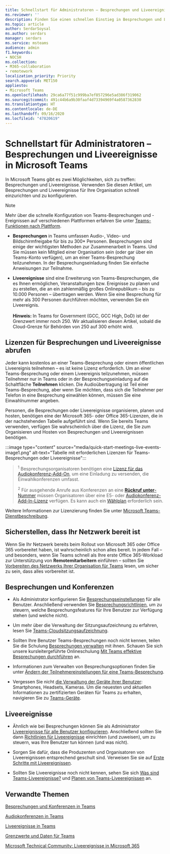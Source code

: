 ```yaml
---
title: Schnellstart für Administratoren – Besprechungen und Liveereignisse in Microsoft Teams
ms.reviewer: ''
description: Finden Sie einen schnellen Einstieg in Besprechungen und Liveereignisse in Microsoft Teams.
ms.topic: article
author: SerdarSoysal
ms.author: serdars
manager: serdars
ms.service: msteams
audience: admin
f1.keywords:
- NOCSH
ms.collection:
- M365-collaboration
- remotework
localization_priority: Priority
search.appverid: MET150
appliesto:
- Microsoft Teams
ms.openlocfilehash: 29ca6a77f51c999ba7ef857296e5ad386f319062
ms.sourcegitcommit: 491c44b6a9b30faaf4d73394969f4a0587362830
ms.translationtype: HT
ms.contentlocale: de-DE
ms.lasthandoff: 09/16/2020
ms.locfileid: "47820619"
---
```

# <a name="admin-quick-start---meetings-and-live-events-in-microsoft-teams"></a>Schnellstart für Administratoren – Besprechungen und Liveereignisse in Microsoft Teams

In Microsoft Teams gibt es zwei Möglichkeiten, sich zu treffen: Besprechungen und Liveereignisse. Verwenden Sie diesen Artikel, um Besprechungen und Liveereignisse für Ihre Organisation schnell einzurichten und zu konfigurieren. 

> [!Note]
> Mehr über die schnelle Konfiguration von Teams-Besprechungen und -Ereignissen auf verschiedenen Plattformen erfahren Sie unter [Teams-Funktionen nach Plattform](https://support.microsoft.com/office/teams-features-by-platform-debe7ff4-7db4-4138-b7d0-fcc276f392d3).

 - **Besprechungen** in Teams umfassen Audio-, Video- und Bildschirmfreigabe für bis zu 300* Personen. Besprechungen sind einige der wichtigsten Methoden zur Zusammenarbeit in Teams. Und Sie müssen kein Mitglied einer Organisation sein (oder gar über ein Teams-Konto verfügen), um an einer Teams-Besprechung teilzunehmen. In der Besprechungseinladung finden Sie einfache Anweisungen zur Teilnahme. 

 - **Liveereignisse** sind eine Erweiterung von Teams-Besprechungen, die es Ihnen ermöglichen, Veranstaltungen bzw. Ereignisse zu planen und zu erstellen, die an ein zahlenmäßig großes Onlinepublikum – bis zu 10.000 Personen – übertragen werden. Wenn Sie eine Besprechung für mehr als 300 Personen durchführen möchten, verwenden Sie ein Liveereignis.
<br><br>**Hinweis:** In Teams for Government (GCC, GCC High, DoD) ist der Grenzwert immer noch 250. Wir aktualisieren diesen Artikel, sobald die Cloud-Grenze für Behörden von 250 auf 300 erhöht wird.
## <a name="get-licenses-for-meetings-and-live-events"></a>Lizenzen für Besprechungen und Liveereignisse abrufen

Jeder kann kostenlos an einer Teams-Besprechung oder einem öffentlichen Liveereignis teilnehmen – es ist keine Lizenz erforderlich. Um an einer Teams-Besprechung oder einem Liveereignis teilzunehmen, müssen Teilnehmer nur in Teams oder in der Besprechungseinladung auf die Schaltfläche **Teilnehmen** klicken. Die Audioübertragung ist Teil einer Teams-Besprechung, aber wenn Sie möchten, dass sich die Teilnehmer per Telefon in eine Besprechung einwählen können, müssen Sie eine Einwahlnummer angeben. 

Personen, die Besprechungen oder Liveereignisse organisieren, planen und hosten, benötigen eine der Microsoft 365- oder Office 365-Lizenzen, die in der nachstehenden Tabelle aufgeführt sind. Wenn Sie bereits Teams verwenden, verfügen Sie wahrscheinlich über die Lizenz, die Sie zum Organisieren und Hosten von Besprechungen und Liveereignissen benötigen. 

:::image type="content" source="media/quick-start-meetings-live-events-image1.png" alt-text="Tabelle mit erforderlichen Lizenzen für Teams-Besprechungen oder Liveereignisse":::

> <sup>1</sup> Besprechungsorganisatoren benötigen eine [Lizenz für das Audiokonferenz-Add-On](teams-add-on-licensing/microsoft-teams-add-on-licensing.md), um eine Einladung zu versenden, die Einwahlkonferenzen umfasst.
>
> <sup>2</sup> Für ausgehende Anrufe aus Konferenzen an eine [**Rückruf unter**-Nummer](set-up-the-call-me-feature-for-your-users.md) müssen Organisatoren über eine E5- oder [Audiokonferenz-Add-In-Lizenz](teams-add-on-licensing/microsoft-teams-add-on-licensing.md) verfügen. Es kann auch ein [Wählplan](what-are-dial-plans.md) erforderlich sein. 

Weitere Informationen zur Lizenzierung finden Sie unter [Microsoft Teams-Dienstbeschreibung](https://docs.microsoft.com/office365/servicedescriptions/teams-service-description). 

## <a name="make-sure-your-networks-ready"></a>Sicherstellen, dass Ihr Netzwerk bereit ist

Wenn Sie Ihr Netzwerk bereits beim Rollout von Microsoft 365 oder Office 365 vorbereitet haben, ist wahrscheinlich schon alles bereit. In jedem Fall – und besonders, wenn Sie Teams schnell als Ihre erste Office 365-Workload zur Unterstützung von **Remotemitarbeitern** einführen – sollten Sie [Vorbereiten des Netzwerks Ihrer Organisation für Teams](prepare-network.md) lesen, um sicher zu sein, dass alles vorbereitet ist.

## <a name="meetings-and-conferencing"></a>Besprechungen und Konferenzen

- Als Administrator konfigurieren Sie [Besprechungseinstellungen](meeting-settings-in-teams.md) für alle Benutzer. Anschließend verwenden Sie [Besprechungsrichtlinien](meeting-policies-in-teams.md), um zu steuern, welche Besprechungsfeatures für Ihre Benutzer zur Verfügung stehen (und welche nicht). 

- Um mehr über die Verwaltung der Sitzungsaufzeichnung zu erfahren, lesen Sie [Teams-Cloudsitzungsaufzeichnung](cloud-recording.md).

- Sollten Ihre Benutzer Teams-Besprechungen noch nicht kennen, teilen Sie die Schulung [Besprechungen verwalten](https://support.office.com/article/join-a-teams-meeting-078e9868-f1aa-4414-8bb9-ee88e9236ee4) mit ihnen. Schauen Sie sich unsere kursleitergeführte Onlineschulung [Mit Teams effektive Besprechungen durchführen](https://microsoftteams.eventbuilder.com/MaximizingTeamsMeetings) an.

- Informationen zum Verwalten von Besprechungsoptionen finden Sie unter [Ändern der Teilnehmereinstellungen für eine Teams-Besprechung](https://support.microsoft.com/article/change-participant-settings-for-a-teams-meeting-53261366-dbd5-45f9-aae9-a70e6354f88e).

- Vergessen Sie nicht [die Verwaltung der Geräte ihrer Benutzer](device-management.md): Smartphones, Headsets, Kameras. Um die neuesten und aktuellen Informationen zu zertifizierten Geräten für Teams zu erhalten, navigieren Sie zu [Teams-Geräte](https://office.com/teamsdevices).

## <a name="live-events"></a>Liveereignisse

- Ähnlich wie bei Besprechungen können Sie als Administrator [Liveereignisse für alle Benutzer konfigurieren](teams-live-events/configure-teams-live-events.md). Anschließend sollten Sie dann [Richtlinien für Liveereignisse](teams-live-events/set-up-for-teams-live-events.md) einrichten (und zuweisen), um zu steuern, was Ihre Benutzer tun können (und was nicht).

- Sorgen Sie dafür, dass die Produzenten und Organisatoren von Liveereignissen entsprechend geschult sind. Verweisen Sie sie auf [Erste Schritte mit Liveereignissen](https://support.office.com/article/get-started-with-microsoft-teams-live-events-d077fec2-a058-483e-9ab5-1494afda578a).

- Sollten Sie Liveereignisse noch nicht kennen, sehen Sie sich [Was sind Teams-Liveereignisse?](teams-live-events/what-are-teams-live-events.md) und [Planen von Teams-Liveereignissen](teams-live-events/plan-for-teams-live-events.md) an.

## <a name="related-topics"></a>Verwandte Themen

[Besprechungen und Konferenzen in Teams](deploy-meetings-microsoft-teams-landing-page.md)

[Audiokonferenzen in Teams](deploy-audio-conferencing-teams-landing-page.md)

[Liveereignisse in Teams](teams-live-events/what-are-teams-live-events.md)

[Grenzwerte und Daten für Teams](limits-specifications-teams.md)

[Microsoft Technical Community: Liveereignisse in Microsoft 365](https://resources.techcommunity.microsoft.com/live-events/)
